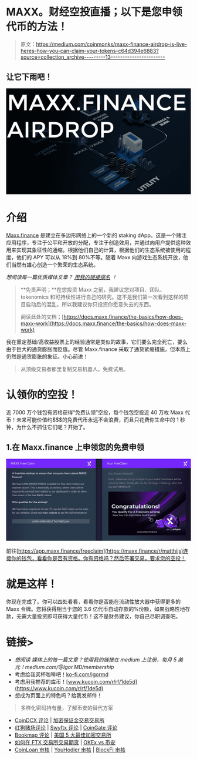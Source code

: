 # MAXX。财经空投直播；以下是您申领代币的方法！

> 原文：<https://medium.com/coinmonks/maxx-finance-airdrop-is-live-heres-how-you-can-claim-your-tokens-c64d394e6883?source=collection_archive---------13----------------------->

## 让它下雨吧！

![](img/ae8e0a749cc734eee48f181b9832d54f.png)

# 介绍

[Maxx.finance](https://maxx.finance/r/matthijs) 是建立在多边形网络上的一个新的 staking dApp。这是一个赌注应用程序，专注于公平和开放的分配，专注于创造效用，并通过向用户提供这种效用来实现其象征性的通缩。根据他们自己的计算，根据他们的生态系统被使用的程度，他们的 APY 可以从 18%到 80%不等。随着 Maxx 向游戏生态系统开放，他们当然有雄心创造一个繁荣的生态系统。

*想阅读每一篇优质媒体文章？* [*用我的链接报名*](/@Igor.MD/membership) *！*

> **免责声明；**在您投资 Maxx 之前，我建议您对项目、团队、tokenomics 和可持续性进行自己的研究。这不是我们第一次看到这样的项目启动后的混乱，所以我建议你只投资你愿意失去的东西。
> 
> 阅读此处的文档；[https://docs.maxx.finance/the-basics/how-does-maxx-work](https://docs.maxx.finance/the-basics/how-does-maxx-work)

我在重定基础/高收益股票上的经验通常是类似的故事，它们要么完全死亡，要么由于巨大的通货膨胀而贬值。尽管 Maxx.finance 采取了通货紧缩措施，但本质上仍然是通货膨胀的象征。小心前进！

> 从顶级交易者那里复制交易机器人。免费试用。

# 认领你的空投！

近 7000 万个钱包有资格获得“免费认领”空投，每个钱包空投近 40 万枚 Maxx 代币！未来可能价值约$$$的免费代币永远不会浪费，而且只花费你生命中的 1 秒钟，为什么不抓住它们呢？开始了。

## 1.在 Maxx.finance 上申领您的免费申领

![](img/12c2cf61b52633c0c04380d6cacfa9ea.png)

前往[https://app.maxx.finance/freeclaim](https://maxx.finance/r/matthijs)连接你的钱包，看看你是否有资格。你有资格吗？然后签署交易，要求您的空投！

# 就是这样！

你现在完成了。你可以四处看看，看看你是否能在流动性放大器中获得更多的 Maxx 令牌。您将获得相当于您的 3.6 亿代币自动存款的%份额，如果战略性地存款，无需大量投资即可获得大量代币！这不是财务建议，你自己尽职调查吧。

# 链接>

*   *想阅读* *媒体上的每一篇文章？使用我的链接在 medium 上注册，每月 5 美元！medium.com/@Igor.MD/membership*
*   考虑给我买杯咖啡吧！[ko-fi.com/igormd](https://ko-fi.com/igormd)
*   考虑用我推荐的库币！[www.kucoin.com/r/rf/1de5d](https://www.kucoin.com/r/rf/1de5d)
*   想成为页面上的特色吗？给我发邮件！

> 多样化密码持有量，了解币安的替代方案

*   [CoinDCX 评论](/coinmonks/coindcx-review-8444db3621a2) | [加密保证金交易交易所](https://coincodecap.com/crypto-margin-trading-exchanges)
*   [红狗赌场评论](https://coincodecap.com/red-dog-casino-review) | [Swyftx 评论](https://coincodecap.com/swyftx-review) | [CoinGate 评论](https://coincodecap.com/coingate-review)
*   [Bookmap 评论](https://coincodecap.com/bookmap-review-2021-best-trading-software) | [美国 5 大最佳加密交易所](https://coincodecap.com/crypto-exchange-usa)
*   [如何在 FTX 交易所交易期货](https://coincodecap.com/ftx-futures-trading) | [OKEx vs 币安](https://coincodecap.com/okex-vs-binance)
*   [CoinLoan 审核](https://coincodecap.com/coinloan-review) | [YouHodler 审核](/coinmonks/youhodler-4-easy-ways-to-make-money-98969b9689f2) | [BlockFi 审核](https://coincodecap.com/blockfi-review)